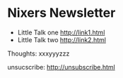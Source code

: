 # Nixers Newsletter #

* Little Talk one
	http://link1.html
* Little Talk two
	http://link2.html

Thoughts:
xxxyyyzzz

unsucscribe:
http://unsubscribe.html
